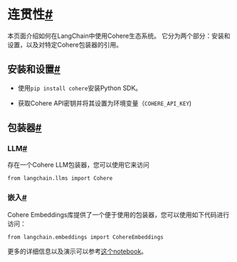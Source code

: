 

连贯性[#](#cohere "永久链结到这个标题")
===========================

本页面介绍如何在LangChain中使用Cohere生态系统。 它分为两个部分：安装和设置，以及对特定Cohere包装器的引用。

安装和设置[#](#installation-and-setup "永久链结到这个标题")
---------------------------------------------

* 使用`pip install cohere`安装Python SDK。

* 获取Cohere API密钥并将其设置为环境变量（`COHERE_API_KEY`)

包装器[#](#wrappers "永久链结到这个标题")
-----------------------------

### LLM[#](#llm "永久链结到这个标题")

存在一个Cohere LLM包装器，您可以使用它来访问

```
from langchain.llms import Cohere

```

### 嵌入[#](#embeddings "永久链结到这个标题")

Cohere Embeddings库提供了一个便于使用的包装器，您可以使用如下代码进行访问：

```
from langchain.embeddings import CohereEmbeddings
```

更多的详细信息以及演示可以参考[这个notebook](../modules/models/text_embedding/examples/cohere)。


